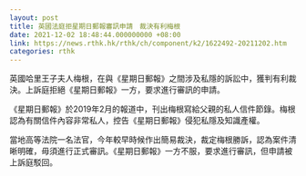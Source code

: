 ```yaml
---
layout: post
title: 英國法庭拒星期日郵報審訊申請　裁決有利梅根
date: 2021-12-02 18:48:44.000000000 +08:00
link: https://news.rthk.hk/rthk/ch/component/k2/1622492-20211202.htm
categories: rthk
---
```


英國哈里王子夫人梅根，在與《星期日郵報》之間涉及私隱的訴訟中，獲判有利裁決。上訴庭拒絕《星期日郵報》一方，要求進行審訊的申請。

《星期日郵報》於2019年2月的報道中，刊出梅根寫給父親的私人信件節錄。梅根認為有關信件內容非常私人，控告《星期日郵報》侵犯私隱及知識產權。

當地高等法院一名法官，今年較早時候作出簡易裁決，裁定梅根勝訴，認為案件清晰明確，毋須進行正式審訊。《星期日郵報》一方不服，要求進行審訊，但申請被上訴庭駁回。

